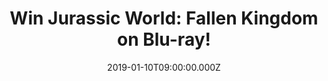 ---
campaign-uuid: "c-381cc6c3-f074-4094-8444-811c78517e59"
type: "Competition"
category: "Entertainment"
date: "2019-01-10T09:00:00.000Z"
end-date: "2019-02-10T23:59:00.000Z"
disable-form: false
is_promoted: false
has_entry_page: true
title: "Win Jurassic World: Fallen Kingdom on Blu-ray!"
competition-description: "<p>Calling Christ Pratt and Bryce Dallas fans! In order\
  \ to celebrate the release of the brand new movie Jurassic World: Fallen Kingdom\
  \ on Blu-Ray, we are giving away a copy of the movie to one of our lucky members\
  \ to win!</p>\r\n<p>Get your weekend sorted now. Click below for a chance to win.</p>"
hero-header: "Win Jurassic World: Fallen Kingdom on Blu-ray!"
terms-confirmation: "N/A"
banner-img: "https://assets.expresslyapp.com/asset-a65b1d85-6901-4af0-afce-4d039ac47f2d.jpg"
logo-left-href: "http://club.expressly.io"
logo-left-image: "https://assets.expresslyapp.com/asset-d711e4b5-5aab-4c95-aac1-6839f146984c.jpg"
logo-left-title: "Expressly Club"
bg-image-hero: "https://assets.expresslyapp.com/asset-3339ff2a-c102-4ad7-b7e8-8634fac87c64.jpg"
bg-image-first: "https://assets.expresslyapp.com/asset-dd39aeb2-cd84-4863-afda-903dfe82ceee.jpg"
section1-content: "<p>It’s been three years since theme park and luxury resort Jurassic\
  \ World was destroyed by dinosaurs out of containment. Isla Nublar now sits abandoned\
  \ by humans while the surviving dinosaurs fend for themselves in the jungles.</p>\r\
  \n<p>When the island’s dormant volcano begins roaring to life, Owen (Chris Pratt)\
  \ and Claire (Bryce Dallas Howard) mount a campaign to rescue the remaining dinosaurs\
  \ from this extinction-level event. Owen is driven to find Blue, his lead raptor\
  \ who’s still missing in the wild, and Claire has grown a respect for these creatures\
  \ she now makes her mission. Arriving on the unstable island as lava begins raining\
  \ down, their expedition uncovers a conspiracy that could return our entire planet\
  \ to a perilous order not seen since prehistoric times. With all of the wonder,\
  \ adventure and thrills synonymous with one of the most popular and successful series\
  \ in cinema history, this all-new motion-picture event sees the return of favorite\
  \ characters and dinosaurs—along with new breeds more awe-inspiring and terrifying\
  \ than ever before. Welcome to Jurassic World: Fallen Kingdom.</p>\r\n<p>Enter the\
  \ form below for a chance of winning the adventurous movie Jurassic World: Fallen\
  \ Kingdom on Blu-ray now!</p>"
entry-title: "Win Jurassic World: Fallen Kingdom on Blu-ray!"
entry-content: "Enter the draw to win Jurassic World: Fallen Kingdom on Blu-ray by\
  \ completing the form below before 23:59 on 10th of February 2019."
has-winner: false
prize-description: "Jurassic World: Fallen Kingdom on Blu-ray."
special-conditions: "Multiple entries are allowed up to one every day.\r\nThis competition\
  \ is also available on: https://aaa.nme.com/competitions/\r\njurassic-world-fallen-kingdom-blu-ray"
country-restrictions:
- "GB"
---